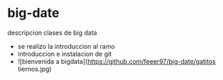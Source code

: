 # big-date

descripcion
clases de big data 
- se realizo la introduccion al ramo
- introduccion e instalacion de git
- ![bienvenida a bigdata](https://github.com/feeer97/big-date/gatitos tiernos.jpg)